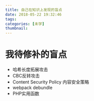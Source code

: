 ```yaml
---
title: 自己在知识上发现的盲点
date: 2018-05-22 19:32:46
tags:
categories: [未学]
thumbnail:
---
```


# 我待修补的盲点

- 哈希长度拓展攻击
- CBC反转攻击
- Content Security Policy 内容安全策略
- webpack debundle
- PHP实用函数

